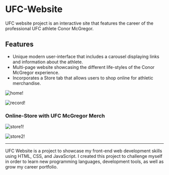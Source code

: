 # UFC-Website
UFC website project is an interactive site that features the career of the professional UFC athlete Conor McGregor.

## Features 
- Unique modern user-interface that includes a carousel displaying links and information about the athlete.
- Multi-page website showcasing the different life-styles of the Conor McGregor experience.
- Incorporates a Store tab that allows users to shop online for athletic merchandise.

![home!](https://user-images.githubusercontent.com/43658901/187783168-868de1ab-dbfe-4df4-a556-43172f64fc96.PNG)

![record!](https://user-images.githubusercontent.com/43658901/187783247-533e46d6-3254-4c57-b4f5-b1ae9d766181.PNG)

### Online-Store with UFC McGregor Merch
![store1!](https://user-images.githubusercontent.com/43658901/187783355-92f294c3-a824-4cde-a5c6-f5e62c50a818.PNG)

![store2!](https://user-images.githubusercontent.com/43658901/187783465-1d9e3154-3163-4aa2-8128-cb1d77c8c2c7.PNG)


____________________________________________________________

UFC Website is a project to showcase my front-end web development skills using HTML, CSS, and JavaScript. 
I created this project to challenge myself in order to learn new programming languages, development tools,
as well as grow my career portfolio.
